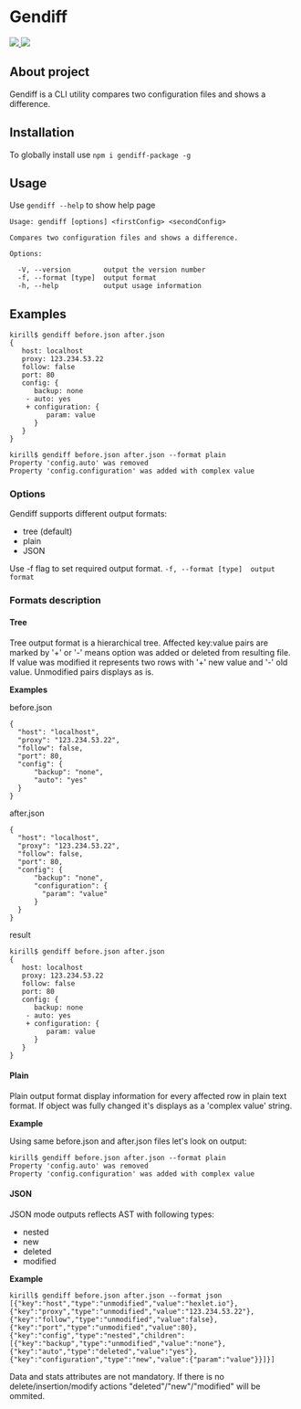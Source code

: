 # Gendiff
<a href="https://codeclimate.com/github/samsonovkirill/project-lvl2-s281/maintainability">
  <img src="https://api.codeclimate.com/v1/badges/f2e356fd4daf38dca2d6/maintainability" />
</a>
<a href="https://travis-ci.org/samsonovkirill/project-lvl2-s281">
  <img src="https://travis-ci.org/samsonovkirill/project-lvl2-s281.svg?branch=master" />
</a>

## About project
Gendiff is a CLI utility compares two configuration files and shows a difference.
## Installation
To globally install use `npm i gendiff-package -g`

## Usage
Use `gendiff --help` to show help page
```
Usage: gendiff [options] <firstConfig> <secondConfig>

Compares two configuration files and shows a difference.

Options:

  -V, --version        output the version number
  -f, --format [type]  output format
  -h, --help           output usage information
```

## Examples

```
kirill$ gendiff before.json after.json
{
   host: localhost
   proxy: 123.234.53.22
   follow: false
   port: 80
   config: {
      backup: none
    - auto: yes
    + configuration: {
         param: value
      }
   }
}
```

```
kirill$ gendiff before.json after.json --format plain
Property 'config.auto' was removed
Property 'config.configuration' was added with complex value
```

### Options

Gendiff supports different output formats:
* tree (default)
* plain
* JSON

Use -f flag to set required output format.
`-f, --format [type]  output format`

### Formats description

#### Tree
Tree output format is a hierarchical tree. Affected key:value pairs are marked by '+' or '-' means option was added or deleted from resulting file. If value was modified it represents two rows with '+' new value and '-' old value. Unmodified pairs displays as is.

**Examples**

before.json
```
{
  "host": "localhost",
  "proxy": "123.234.53.22",
  "follow": false,
  "port": 80,
  "config": {
      "backup": "none",
      "auto": "yes"
  }
}
```
after.json
```
{
  "host": "localhost",
  "proxy": "123.234.53.22",
  "follow": false,
  "port": 80,
  "config": {
      "backup": "none",
      "configuration": {
        "param": "value"
      }
  }
}
```
result
```
kirill$ gendiff before.json after.json
{
   host: localhost
   proxy: 123.234.53.22
   follow: false
   port: 80
   config: {
      backup: none
    - auto: yes
    + configuration: {
         param: value
      }
   }
}
```

#### Plain
Plain output format display information for every affected row in plain text format. If object was fully changed it's displays as a 'complex value' string.

**Example**

Using same before.json and after.json files let's look on output:

```
kirill$ gendiff before.json after.json --format plain
Property 'config.auto' was removed
Property 'config.configuration' was added with complex value
```

#### JSON
JSON mode outputs reflects AST with following types:
* nested
* new
* deleted
* modified

**Example**
```
kirill$ gendiff before.json after.json --format json
[{"key":"host","type":"unmodified","value":"hexlet.io"},{"key":"proxy","type":"unmodified","value":"123.234.53.22"},{"key":"follow","type":"unmodified","value":false},{"key":"port","type":"unmodified","value":80},{"key":"config","type":"nested","children":[{"key":"backup","type":"unmodified","value":"none"},{"key":"auto","type":"deleted","value":"yes"},{"key":"configuration","type":"new","value":{"param":"value"}}]}]

```

Data and stats attributes are not mandatory. If there is no delete/insertion/modify actions "deleted"/"new"/"modified" will be ommited.
